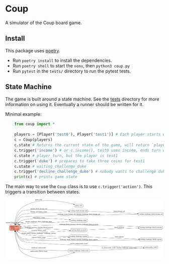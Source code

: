 # Coup

A simulator of the Coup board game. 

## Install
This package uses [poetry](https://python-poetry.org/). 
- Run `poetry install` to install the dependencies. 
- Run `poetry shell` to start the `venv`, then `python3 coup.py`
- Run `pytest` in the `tests/` directory to run the pytest tests. 


## State Machine
The game is built around a state machine. See the [tests](tests/) directory for more information on using it. Eventually a runner should be written for it. 

Minimal example:

```python
    from coup import *

    players = [Player('test0'), Player('test1')] # Each player starts with 2 coins and 2 influence
    c = Coup(players)
    c.state # Returns the current state of the game, will return `player_turn`
    c.trigger('income') # or c.income(), test0 uses income, ends turn with 3 coins
    c.state # player_turn, but the player is test1
    c.trigger('duke') # prepares to take three coins for test1
    c.state # waiting_challenge_duke
    c.trigger('decline_challenge_duke') # nobody wants to challenge duke, test1 has 5 coins and ends the turn.
    print(c) # prints game state
```

The main way to use the `Coup` class is to use `c.trigger('action')`. This triggers a transition between states. 

![diagram](tests/coup.png)
